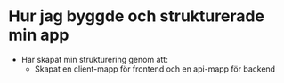 # Hur jag byggde och strukturerade min app

* Har skapat min strukturering genom att:
    * Skapat en client-mapp för frontend och en api-mapp för backend